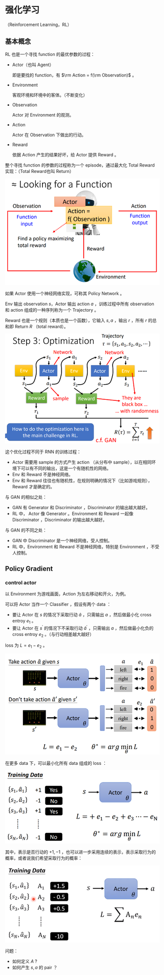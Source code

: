 # 强化学习

（Reinforcement Learning，RL）

## 基本概念

RL 也是一个寻找 function 的最优参数的过程：

- Actor（也叫 Agent）

	即是要找的 function，有 $\rm Action = f(\rm Observation)$ 。

- Environment

	客观环境和环境中的客体。（不断变化）

- Observation

	Actor 对 Environment 的观测。

- Action

	Actor 在 Observation 下做出的行动。

- Reward

	依据 Action 产生的结果好坏，给 Actor 提供 Reward 。

整个寻找 function 的参数的过程称为一个 episode，通过最大化 Total Reward 实现：（Total Reward也叫 Return）

![image-20230714192540979](images/强化学习/image-20230714192540979.png)

如果 Actor 使用一个神经网络实现，可称其 Policy Network 。

Env 输出 observation $s$，Actor 输出 action $a$ ，训练过程中所有 observation 和 action 组成的一种序列称为一个 Trajectory 。

Reward 也是一个规则（本质也是一个函数），它输入 $s,a$ ，输出 $r$ ，所有 $r$ 的总和即 Return $R$ （total reward）。

![image-20230714195056261](images/强化学习/image-20230714195056261.png)

这个优化过程不同于 RNN 的训练过程：

- Actor 需要用 sample 的方式产生 action （从分布中 sample），以在相同环境下可以有不同的输出，这是一个有随机性的网络。
- Env 和 Reward 不是神经网络。
- Env 和 Reward 往往也有随机性，在规则明确的情况下（比如游戏规则），Reward 才是确定的。

与 GAN 的相似之处：

- GAN 有 Generator 和 Discriminator ，Discriminator 的输出越大越好。
- RL 中， Actor 像 Generator 。Environment 和 Reward 一起像 Discriminator ，Discriminator 的输出越大越好。

与 GAN 的不同之处：

- GAN 中 Discriminator 是一个神经网络，受人控制。
- RL 中，Environment 和 Reward 不是神经网络，特别是 Environment ，不受人控制。

## Policy Gradient

### control actor

以 Environment 为游戏画面，Action 为左右移动和开火，为例。

可以将 Actor 当作一个 Classifier ，假设有两个 data ：

- 要让 Actor 在 $s$ 的情况下采取行动 $\hat a$ ，只需输出 $a$ ，然后做最小化 cross entroy $e_1$ 。
- 要让 Actor 在 $s^{\prime}$ 的情况下不采取行动 $\hat a^{\prime}$ ，只需输出 $a$ ，然后做最小化负的 cross entroy $e_2$ 。（与行动相差越大越好）

loss 为 $L = e_1 - e_2$ 。

![image-20230714201641766](images/强化学习/image-20230714201641766.png)

在更多 data 下，可以最小化所有 data 组成的 loss ：

![image-20230714202404747](images/强化学习/image-20230714202404747.png)

其中，表示是否行动的 $+1,-1$ ，也可以进一步采用连续的表示，表示采取行为的概率，或者说我们希望采取行为的概率：

![image-20230714202829049](images/强化学习/image-20230714202829049.png)

问题：

- 如何定义 $A$ ?
- 如何产生 $s,a$ 的 pair ？